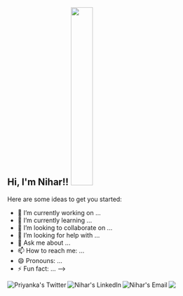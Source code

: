 <h2> Hi, I'm Nihar!! <img src="http://giphy.com/embed/26Fxy3Iz1ari8oytO" width="50" height="405" frameBorder="0" class="giphy-embed"></h2>



Here are some ideas to get you started:

- 🔭 I’m currently working on ...
- 🌱 I’m currently learning ...
- 👯 I’m looking to collaborate on ...
- 🤔 I’m looking for help with ...
- 💬 Ask me about ...
- 📫 How to reach me: ...
- 😄 Pronouns: ...
- ⚡ Fun fact: ...
-->


<a href="http://twitter.com/zutshi_nihar">
  <img align="left" alt="Priyanka's Twitter" src="https://img.icons8.com/bubbles/50/000000/twitter.png"/>
</a>

<a href="https://www.linkedin.com/inniharzutshi/">
  <img align="left" alt="Nihar's LinkedIn" src="https://img.icons8.com/bubbles/50/000000/linkedin.png"/>
</a>

<a href="mailto:niharzutshi12@yahoo.com">
  <img align="left" alt="Nihar's Email" src="https://img.icons8.com/clouds/50/000000/yahoo.png"/>
</a>

<a href="http://behance.net/niharzutshi">
<img src="https://img.icons8.com/bubbles/50/000000/behance.png"/>
</a>
